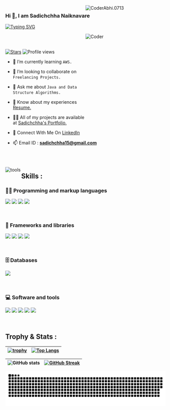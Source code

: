 
 <img width=50% align=right  title="Coder Abhi." alt="CoderAbhi.0713" src="https://capsule-render.vercel.app/api?type=waving&color=gradient&customColorList=6,11,20&height=150&section=header&text=🔰&fontSize=40&fontColor=fff&animation=twinkling&fontAlignY=32"/>
<!-- 
![Blue Isometric Line Digital Marketing LinkedIn Banner](https://user-images.githubusercontent.com/105943862/200484450-6bc2f1be-6e5a-4e91-a6d8-c45a18949f5a.png)
 -->

### Hi 👋, I am Sadichchha Naiknavare
<p>
<a href="https://git.io/typing-svg"><img src="https://readme-typing-svg.demolab.com?font=Fira+Code&size=24&duration=4000&pause=1000&color=F70000&background=FFFFFF00&width=700&height=51&lines=Full+Stack+Web+Developer;Rising+Java+Backend+Developer" alt="Typing SVG" /></a>
</p>

<!-- <img src="https://i.pinimg.com/originals/fa/7b/4b/fa7b4bdc3b2f73e749e5c2c646d4ae13.gif" alt="CoderAbhi0713" width = "100%" height= "400">  -->

<!-- --------------------------------------------------------------    Intoduction  ---------------------------------------------------------------------------- -->

<div>


 <img src="https://topdevs.org/images/site/services/webdev/hero-bg.svg" alt="Coder" width = "50%" height= "270" align = "right"> 
 
</br> </br>
<!-- [![Followers](https://img.shields.io/github/followers/abhishek-0713)](#) -->
 [![Stars](https://img.shields.io/github/stars/Sadichchha1998?label=Profile%20Stars&logo=Profile%20stars&logoColor=b)](#) 
![Profile views](https://gpvc.arturio.dev/Sadichchha1998)
- 🌱 I’m currently learning `AWS.`

- 💞️ I’m looking to collaborate on `Freelancing Projects.`

- 💬 Ask me about `Java and Data Structure Algorithms.`

- 📄 Know about my experiences <a href="https://drive.google.com/file/d/1P86jwf_e5G7EXlJ7cOx15DfAM_sUYBWt/view?usp=share_link">Resume.</a>

- 👨‍💻 All of my projects are available at <a href="https://sadichchha1998.github.io/">Sadichchha's Portfolio.</a>

- 📮 Connect With Me On <a href="https://www.linkedin.com/in/sadichchha-naiknavre-214ab121a/">LinkedIn</a>


- 📫 Email ID : **sadichchha15@gmail.com**

</div>

 </br> </br>

 <!-- -------------------------------------------------------    Middle Section  ----------------------------------------------------------------------- -->
 
 <img align="left" width="50" alt="tools" src="https://camo.githubusercontent.com/beb64ff21c883e318e4f5db5231c2ba4175705bea1c9249e82a41ab375db4f75/68747470733a2f2f6d65646961322e67697068792e636f6d2f6d656469612f51737347456d706b79454f684243623765312f67697068792e6769663f6369643d656366303565343761306e336769316266716e74716d6f62386739616964316f796a327772336473336d67373030626c267269643d67697068792e676966" />

 ## Skills : 

 ### 👨‍💻 Programming and markup languages

<code><a href="https://github.com/Sadichchha1998?tab=repositories&q=&type=&language=java&sort="><img width="10%" src="https://www.vectorlogo.zone/logos/java/java-ar21.svg"></a></code> 
<code><a href="https://github.com/Sadichchha1998?tab=repositories&q=&type=&language=javascript&sort="><img width="10%" src="https://www.vectorlogo.zone/logos/javascript/javascript-ar21.svg"></a></code>
<code><a href="https://github.com/Sadichchha1998?tab=repositories&q=&type=&language=html&sort="><img width="10%" src="https://www.vectorlogo.zone/logos/w3_css/w3_css-ar21.svg"></a></code>
<code><a href="https://github.com/Sadichchha1998?tab=repositories&q=&type=&language=html&sort="><img width="10%" src="https://www.vectorlogo.zone/logos/w3_html5/w3_html5-ar21.svg"></a></code>

<code><a href="https://github.com/Sadichchha1998?tab=repositories&q=&type=&language=java&sort=" src="https://www.vectorlogo.zone/logos/mysql/mysql-ar21.svg"></a></code>


<!-- <code><a href="https://github.com/search?q=user%3Sadichchha1998+language%3Ac"><img alt="C" src="https://custom-icon-badges.demolab.com/badge/C-03599C.svg?logo=c-in-hexagon&logoColor=white"></a></code>
<code><a href="https://github.com/search?q=user%3Sadichchha1998+language%3Acpp"><img alt="C++" src="https://custom-icon-badges.demolab.com/badge/C++-9C033A.svg?logo=cpp2&logoColor=white"></a></code> -->

</br>

### 🧰 Frameworks and libraries

<code><img width="10%" src="https://www.vectorlogo.zone/logos/springio/springio-ar21.svg"></code>
<code><img width="10%" src="https://www.vectorlogo.zone/logos/hibernate/hibernate-ar21.svg"></code>
<code><img width="10%" src="https://www.vectorlogo.zone/logos/git-scm/git-scm-ar21.svg"></code>
<code><img width="10%" src="https://raw.githubusercontent.com/get-icon/geticon/fc0f660daee147afb4a56c64e12bde6486b73e39/icons/maven.svg"></code>
<!-- <code><img width="10%" src="https://www.vectorlogo.zone/logos/angular/angular-ar21.svg"></code> -->

</br>

### 🗄️ Databases


<code><img width="10%" src="https://www.vectorlogo.zone/logos/mysql/mysql-ar21.svg"></code>


</br>

### 💻 Software and tools


<code><img width="10%" src="https://www.vectorlogo.zone/logos/visualstudio_code/visualstudio_code-ar21.svg"></code>
<code><img width="10%" src="https://www.vectorlogo.zone/logos/stackoverflow/stackoverflow-ar21.svg"></code>
<code><img width="10%" src="https://www.vectorlogo.zone/logos/getpostman/getpostman-ar21.svg"></code>
<code><img width="10%" src="https://www.vectorlogo.zone/logos/replit/replit-ar21.svg"></code>
<code><img width="10%" src="https://www.vectorlogo.zone/logos/github/github-ar21.svg"></code>


</br>



<!-- -------------------------------------------------------------   Trophy and Stats  ------------------------------------------------------------------------- -->

## Trophy & Stats :

| [![trophy](https://github-profile-trophy.vercel.app/?username=Sadichchha1998)](https://github.com/ryo-ma/github-profile-trophy) | [![Top Langs](https://github-readme-stats.vercel.app/api/top-langs/?username=Sadichchha1998&layout=compact)](https://github.com/Sadichchha1998/github-readme-stats) |
| :---: | :---: |


| ![GitHub stats](https://github-readme-stats.vercel.app/api?username=Sadichchha1998&theme=dark&show_icons=true&count_private=true) | [![GitHub Streak](https://streak-stats.demolab.com?user=Sadichchha1998&theme=dark&border_radius=4)](https://git.io/streak-stats) |
| :---: | :---: |


<img src="https://raw.githubusercontent.com/AkshatRastogi-1nC0re/AkshatRastogi-1nC0re/output/github-contribution-grid-snake-sissa-white.svg#gh-light-mode-only" alt="" />
